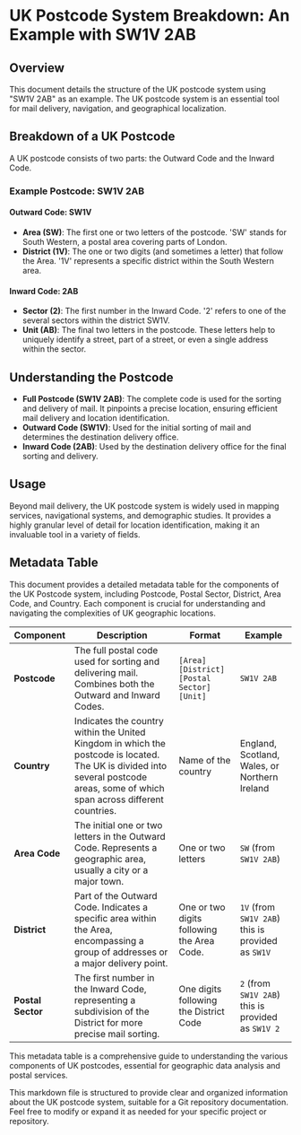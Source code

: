 # UK Postcode System Breakdown: An Example with SW1V 2AB

## Overview
This document details the structure of the UK postcode system using "SW1V 2AB" as an example. The UK postcode system is an essential tool for mail delivery, navigation, and geographical localization.

## Breakdown of a UK Postcode
A UK postcode consists of two parts: the Outward Code and the Inward Code.

### Example Postcode: SW1V 2AB

#### Outward Code: SW1V
- **Area (SW)**: The first one or two letters of the postcode. 'SW' stands for South Western, a postal area covering parts of London.
- **District (1V)**: The one or two digits (and sometimes a letter) that follow the Area. '1V' represents a specific district within the South Western area.

#### Inward Code: 2AB
- **Sector (2)**: The first number in the Inward Code. '2' refers to one of the several sectors within the district SW1V.
- **Unit (AB)**: The final two letters in the postcode. These letters help to uniquely identify a street, part of a street, or even a single address within the sector.

## Understanding the Postcode
- **Full Postcode (SW1V 2AB)**: The complete code is used for the sorting and delivery of mail. It pinpoints a precise location, ensuring efficient mail delivery and location identification.
- **Outward Code (SW1V)**: Used for the initial sorting of mail and determines the destination delivery office.
- **Inward Code (2AB)**: Used by the destination delivery office for the final sorting and delivery.

## Usage
Beyond mail delivery, the UK postcode system is widely used in mapping services, navigational systems, and demographic studies. It provides a highly granular level of detail for location identification, making it an invaluable tool in a variety of fields.

## Metadata Table
This document provides a detailed metadata table for the components of the UK Postcode system, including Postcode, Postal Sector, District, Area Code, and Country. Each component is crucial for understanding and navigating the complexities of UK geographic locations.

| Component        | Description                                           | Format                      | Example        |
|------------------|-------------------------------------------------------|-----------------------------|----------------|
| **Postcode**     | The full postal code used for sorting and delivering mail. Combines both the Outward and Inward Codes. | `[Area][District] [Postal Sector][Unit]` | `SW1V 2AB`     |
| **Country**      | Indicates the country within the United Kingdom in which the postcode is located. The UK is divided into several postcode areas, some of which span across different countries. | Name of the country         | England, Scotland, Wales, or Northern Ireland |
| **Area Code**    | The initial one or two letters in the Outward Code. Represents a geographic area, usually a city or a major town. | One or two letters          | `SW` (from `SW1V 2AB`) |
| **District**     | Part of the Outward Code. Indicates a specific area within the Area, encompassing a group of addresses or a major delivery point. | One or two digits following the Area Code. | `1V` (from `SW1V 2AB`) this is provided as `SW1V`|
| **Postal Sector**| The first number in the Inward Code, representing a subdivision of the District for more precise mail sorting. | One digits following the District Code                | `2` (from `SW1V 2AB`) this is provided as `SW1V 2`|

This metadata table is a comprehensive guide to understanding the various components of UK postcodes, essential for geographic data analysis and postal services.


This markdown file is structured to provide clear and organized information about the UK postcode system, suitable for a Git repository documentation. Feel free to modify or expand it as needed for your specific project or repository.